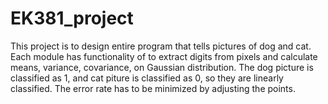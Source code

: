 # EK381_project

This project is to design entire program that tells pictures of dog and cat. 
Each module has functionality of to extract digits from pixels and calculate means, variance, covariance, on Gaussian distribution. 
The dog picture is classified as 1, and cat piture is classified as 0, so they are linearly classified.
The error rate has to be minimized by adjusting the points. 
